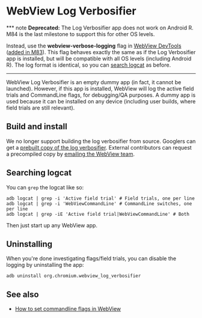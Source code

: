 # WebView Log Verbosifier

*** note
**Deprecated:** The Log Verbosifier app does not work on Android R. M84 is the
last milestone to support this for other OS levels.

Instead, use the **webview-verbose-logging** flag in [WebView
DevTools](/android_webview/docs/developer-ui.md) ([added in
M83](https://chromiumdash.appspot.com/commit/6f015ed47dd2e63b683c8fed6fece7a9ea16f824)).
This flag behaves exactly the same as if the Log Verbosifier app is installed,
but will be compatible with all OS levels (including Android R). The log format
is identical, so you can [search logcat](#Searching-logcat) as before.
***

WebView Log Verbosifier is an empty dummy app (in fact, it cannot be launched).
However, if this app is installed, WebView will log the active field trials and
CommandLine flags, for debugging/QA purposes. A dummy app is used because it can
be installed on any device (including user builds, where field trials are still
relevant).

## Build and install

We no longer support building the log verbosifier from source. Googlers can get
a [prebuilt copy of the log
verbosifier](http://go/clank-webview-legacy/zzarchive/webview-manual-testing).
External contributors can request a precompiled copy by [emailing the WebView
team](https://groups.google.com/a/chromium.org/forum/#!forum/android-webview-dev).

## Searching logcat

You can `grep` the logcat like so:

```shell
adb logcat | grep -i 'Active field trial' # Field trials, one per line
adb logcat | grep -i 'WebViewCommandLine' # CommandLine switches, one per line
adb logcat | grep -iE 'Active field trial|WebViewCommandLine' # Both
```

Then just start up any WebView app.

## Uninstalling

When you're done investigating flags/field trials, you can disable the logging
by uninstalling the app:

```shell
adb uninstall org.chromium.webview_log_verbosifier
```

## See also

* [How to set commandline flags in
  WebView](/android_webview/docs/commandline-flags.md)
